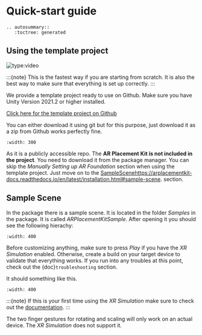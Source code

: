 # Quick-start guide

```{eval-rst}
.. autosummary::
   :toctree: generated

```

## Using the template project

![type:video](![type:video](https://www.youtube.com/embed/LXb3EKWsInQ))

:::{note}
This is the fastest way if you are starting from scratch. It is also the best way to make sure that everything is set up correctly.
:::

We provide a template project ready to use on Github. Make sure you have Unity Version 2021.2 or higher installed.

[Click here for the template project on Github](https://github.com/Ditached/Unity-ARFoundation-Template)

You can either download it using git but for this purpose, just download it as a zip from Github works perfectly fine.

```{image} images/Github.png
:width: 300
```

As it is a publicly accessible repo. The **AR Placement Kit is not included in the project**. You need to download it from the package manager.
You can skip the *Manually Setting up AR Foundation* section when using the template project. Just move on to the [SampleScenehttps://arplacementkit-docs.readthedocs.io/en/latest/installation.html#sample-scene](SampleScenehttps://arplacementkit-docs.readthedocs.io/en/latest/installation.html#sample-scene). section.

## Sample Scene

In the package there is a sample scene. It is located in the folder *Samples* in the package. It is called *ARPlacementKitSample*.
After opening it you should see the following hierachy:

```{image} images/Hierachy.png
:width: 400
```

Before customizing anything, make sure to press *Play* if you have the *XR Simulation* enabled. Otherwise, create a build on your target device to validate that everything works.
If you run into any troubles at this point, check out the {doc}`troubleshooting` section.

It should something like this.

```{image} images/XRSimulation.png
:width: 400
```

:::{note}
If this is your first time using the *XR Simulation* make sure to check out the [documentation](https://docs.unity3d.com/Packages/com.unity.xr.arfoundation@5.0/manual/xr-simulation/simulation-getting-started.html).
:::

The two finger gestures for rotating and scaling will only work on an actual device. The *XR Simulation* does not support it.

[ar foundation (unity 2021)]: https://docs.unity3d.com/Packages/com.unity.xr.arfoundation@5.0/manual/project-setup/edit-your-project-manifest.html
[arcore docs]: https://docs.unity3d.com/Packages/com.unity.xr.arcore@5.0/manual/project-configuration-arcore.html
[arfoundation docs]: https://docs.unity3d.com/Packages/com.unity.xr.arfoundation@5.0/manual/project-setup/project-setup.html
[arkit docs]: https://docs.unity3d.com/Packages/com.unity.xr.arkit@5.0/manual/project-configuration-arkit.html
[template project repo]: https://github.com/Ditached/Unity-ARFoundation-Template
[unity manual - code stripping]: https://docs.unity3d.com/Manual/ManagedCodeStripping.html
[unity manual for arcore setup]: https://docs.unity3d.com/Packages/com.unity.xr.arcore@5.0/manual/project-configuration-arcore.html
[unity manual for arkit setup]: https://docs.unity3d.com/Packages/com.unity.xr.arkit@5.0/manual/project-configuration-arkit.html
